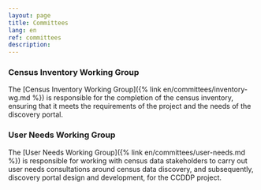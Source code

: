 ```yaml
---
layout: page
title: Committees
lang: en
ref: committees
description:
---
```


### Census Inventory Working Group
The [Census Inventory Working Group]({% link en/committees/inventory-wg.md %}) is responsible for the completion of the census inventory, ensuring that it meets the requirements of the project and the needs of the discovery portal.

### User Needs Working Group
The [User Needs Working Group]({% link en/committees/user-needs.md %}) is responsible for working with census data stakeholders to carry out user needs consultations around census data discovery, and subsequently, discovery portal design and development, for the CCDDP project.
